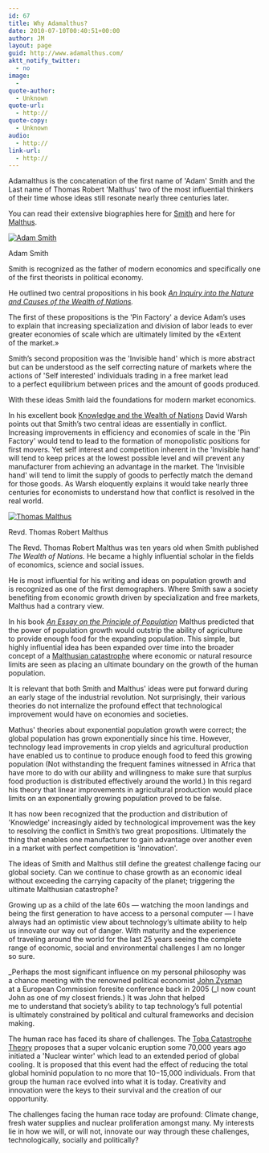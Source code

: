 ```yaml
---
id: 67
title: Why Adamalthus?
date: 2010-07-10T00:40:51+00:00
author: JM
layout: page
guid: http://www.adamalthus.com/
aktt_notify_twitter:
  - no
image:
  - 
quote-author:
  - Unknown
quote-url:
  - http://
quote-copy:
  - Unknown
audio:
  - http://
link-url:
  - http://
---
```

Adamalthus is&nbsp;the concatenation of&nbsp;the first name of 'Adam' Smith and the Last name of&nbsp;Thomas Robert 'Malthus' two of&nbsp;the most influential thinkers of&nbsp;their time whose ideas still resonate nearly three centuries later.

You can read their extensive biographies here for <a title="Adam Smith" href="http://en.wikipedia.org/wiki/Adam_smith" target="_blank">Smith</a> and here for <a title="Thomas Malthus" href="http://en.wikipedia.org/wiki/Thomas_Robert_Malthus" target="_blank">Malthus</a>. 

<div id="attachment_65" style="width: 218px" class="wp-caption alignleft">
  <a href="http://i2.wp.com/www.adamalthus.com/wp-content/uploads/2010/07/200px-AdamSmith.jpg"><img class=" wp-image-65" title="Adam Smith" src="http://i2.wp.com/www.adamalthus.com/wp-content/uploads/2010/07/200px-AdamSmith.jpg?resize=200%2C298" alt="Adam Smith" data-recalc-dims="1" /></a> 
  
  <p class="wp-caption-text">
    Adam Smith
  </p>
</div>

Smith is&nbsp;recognized as&nbsp;the father of&nbsp;modern economics and specifically one of&nbsp;the first theorists in&nbsp;political economy.

He&nbsp;outlined two central propositions in&nbsp;his book _<a title="The Wealth of Nations" href="http://en.wikipedia.org/wiki/The_Wealth_of_Nations" target="_blank">An&nbsp;Inquiry into the Nature and Causes of&nbsp;the Wealth of&nbsp;Nations</a>._ 

The first of&nbsp;these propositions is&nbsp;the 'Pin Factory' a&nbsp;device Adam&rsquo;s uses to&nbsp;explain that increasing specialization and division of&nbsp;labor leads to&nbsp;ever greater economies of&nbsp;scale which are ultimately limited by&nbsp;the &laquo;Extent of&nbsp;the market.&raquo;

Smith&rsquo;s second proposition was the 'Invisible hand' which is&nbsp;more abstract but can be&nbsp;understood as&nbsp;the self correcting nature of&nbsp;markets where the actions of 'Self interested' individuals trading in&nbsp;a&nbsp;free market lead to&nbsp;a&nbsp;perfect equilibrium between prices and the amount of&nbsp;goods produced.

With these ideas Smith laid the foundations for modern market economics.

In&nbsp;his excellent book <a style="&quot;width: 120px; height: 240px;" title="Knowledge and the Wealth of Nations" href="http://www.amazon.com/gp/product/0393329887?ie=UTF8&tag=adamalthus-20 " target="_blank" rel="nofollow">Knowledge and the Wealth of&nbsp;Nations</a> David Warsh points out that Smith&rsquo;s two central ideas are essentially in&nbsp;conflict. Increasing improvements in&nbsp;efficiency and economies of&nbsp;scale in&nbsp;the 'Pin Factory' would tend to&nbsp;lead to&nbsp;the formation of&nbsp;monopolistic positions for first movers. Yet self interest and competition inherent in&nbsp;the 'Invisible hand' will tend to&nbsp;keep prices at&nbsp;the lowest possible level and will prevent any manufacturer from achieving an&nbsp;advantage in&nbsp;the market. The 'Invisible hand' will tend to&nbsp;limit the supply of&nbsp;goods to&nbsp;perfectly match the demand for those goods. As&nbsp;Warsh eloquently explains it&nbsp;would take nearly three centuries for economists to&nbsp;understand how that conflict is&nbsp;resolved in&nbsp;the real world. 

<div id="attachment_66" style="width: 247px" class="wp-caption alignright">
  <a href="http://i0.wp.com/www.adamalthus.com/wp-content/uploads/2010/07/200px-Thomas_Malthus.jpg"><img class=" wp-image-66" title="Thomas Malthus" src="http://i0.wp.com/www.adamalthus.com/wp-content/uploads/2010/07/200px-Thomas_Malthus.jpg?resize=200%2C263" alt="Thomas Malthus" data-recalc-dims="1" /></a> 
  
  <p class="wp-caption-text">
    Revd. Thomas Robert Malthus
  </p>
</div>

The Revd. Thomas Robert Malthus was ten years old when Smith published _The Wealth of&nbsp;Nations._ He&nbsp;became a&nbsp;highly influential scholar in&nbsp;the fields of&nbsp;economics, science and social issues.

He&nbsp;is&nbsp;most influential for his writing and ideas on&nbsp;population growth and is&nbsp;recognized as&nbsp;one of&nbsp;the first demographers. Where Smith saw a&nbsp;society benefiting from economic growth driven by&nbsp;specialization and free markets, Malthus had a&nbsp;contrary view.

In&nbsp;his book _[An&nbsp;Essay on&nbsp;the Principle of&nbsp;Population](http://en.wikipedia.org/wiki/An_Essay_on_the_Principle_of_Population "An Essay on the Principle of Population") <span style="font-style: normal;">Malthus predicted that the power of&nbsp;population growth would outstrip the ability of&nbsp;agriculture to&nbsp;provide enough food for the expanding population. This simple, but highly influential idea has been expanded over time into the broader concept of a <a title="Malthusian Catastrophe" href="http://en.wikipedia.org/wiki/Malthusian_catastrophe" target="_blank">Malthusian catastrophe</a> where economic or&nbsp;natural resource limits are seen as&nbsp;placing an&nbsp;ultimate boundary on&nbsp;the growth of&nbsp;the human population.</span>_

_<span style="font-style: normal;">It&nbsp;is&nbsp;relevant that both Smith and Malthus' ideas were put forward during an&nbsp;early stage of&nbsp;the industrial revolution. Not surprisingly, their various theories do&nbsp;not internalize the profound effect that technological improvement would have on&nbsp;economies and societies.</span>_

Mathus' theories about exponential population growth were correct; the global population has grown exponentially since his time. However, technology lead improvements in&nbsp;crop yields and agricultural production have enabled us&nbsp;to&nbsp;continue to&nbsp;produce enough food to&nbsp;feed this growing population (Not withstanding the frequent famines witnessed in&nbsp;Africa that have more to&nbsp;do&nbsp;with our ability and willingness to&nbsp;make sure that surplus food production is&nbsp;distributed effectively around the world.) In&nbsp;this regard his theory that linear improvements in&nbsp;agricultural production would place limits on&nbsp;an&nbsp;exponentially growing population proved to&nbsp;be&nbsp;false.

_<span style="font-style: normal;">It&nbsp;has now been recognized that the production and distribution of 'Knowledge' increasingly aided by&nbsp;technological improvement was the key to&nbsp;resolving the conflict in&nbsp;Smith&rsquo;s two great propositions. Ultimately the thing that enables one manufacturer to&nbsp;gain advantage over another even in&nbsp;a&nbsp;market with perfect competition is 'Innovation'.</span>_

_<span style="font-style: normal;">The ideas of&nbsp;Smith and Malthus still define the greatest challenge facing our global society. Can we&nbsp;continue to&nbsp;chase growth as&nbsp;an&nbsp;economic ideal without exceeding the carrying capacity of&nbsp;the planet; triggering the ultimate Malthusian catastrophe? </span>_

_<span style="font-style: normal;">Growing up&nbsp;as a&nbsp;child of&nbsp;the late 60s&nbsp;&mdash; watching the moon landings and being the first generation to&nbsp;have access to&nbsp;a&nbsp;personal computer&nbsp;&mdash; I&nbsp;have always had an&nbsp;optimistic view about technology&rsquo;s ultimate ability to&nbsp;help us&nbsp;innovate our way out of&nbsp;danger. With maturity and the experience of&nbsp;traveling around the world for the last 25 years seeing the complete range of&nbsp;economic, social and environmental challenges I&nbsp;am&nbsp;no longer so&nbsp;sure.</span>_

_<span style="font-style: normal;">Perhaps the most significant influence on&nbsp;my&nbsp;personal philosophy was a&nbsp;chance meeting with the renowned political economist <a title="John Zysman" href="http://polisci.berkeley.edu/people/faculty/person_detail.php?person=261" target="_blank">John Zysman</a> at&nbsp;a&nbsp;European Commission foresite conference back in&nbsp;2005 (</span>_I&nbsp;now count John as&nbsp;one of&nbsp;my&nbsp;closest friends.) It&nbsp;was John that helped me&nbsp;to&nbsp;understand that society&rsquo;s ability to&nbsp;tap technology&rsquo;s full potential is&nbsp;ultimately constrained by&nbsp;political and cultural frameworks and decision making.

The human race has faced its share of&nbsp;challenges. The <a title="Toba Catastrophe" href="http://en.wikipedia.org/wiki/Toba_catastrophe_theory" target="_blank">Toba Catastrophe Theory</a> proposes that a&nbsp;super volcanic eruption some 70,000 years ago initiated a 'Nuclear winter' which lead to&nbsp;an&nbsp;extended period of&nbsp;global cooling. It&nbsp;is&nbsp;proposed that this event had the effect of&nbsp;reducing the total global hominid population to&nbsp;no&nbsp;more that 10&minus;15,000 individuals. From that group the human race evolved into what it&nbsp;is&nbsp;today. Creativity and innovation were the keys to&nbsp;their survival and the creation of&nbsp;our opportunity.

The challenges facing the human race today are profound: Climate change, fresh water supplies and nuclear proliferation amongst many. My&nbsp;interests lie in&nbsp;how we&nbsp;will, or&nbsp;will not, innovate our way through these challenges, technologically, socially and politically?